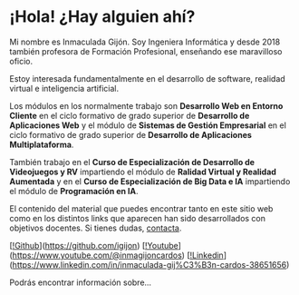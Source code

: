 # ¡Hola! ¿Hay alguien ahí?

Mi nombre es Inmaculada Gijón. Soy Ingeniera Informática y desde 2018 también profesora de Formación Profesional, enseñando ese maravilloso oficio.

Estoy interesada fundamentalmente en el desarrollo de software, realidad virtual e inteligencia artificial.

Los módulos en los normalmente trabajo son **Desarrollo Web en Entorno Cliente** en el ciclo formativo de grado superior de **Desarrollo de Aplicaciones Web** y el módulo de **Sistemas de Gestión Empresarial** en el ciclo formativo de grado superior de **Desarrollo de Aplicaciones Multiplataforma**.

También trabajo en el **Curso de Especialización de Desarrollo de Videojuegos y RV** impartiendo el módulo de **Ralidad Virtual y Realidad Aumentada** y en el **Curso de Especialización de Big Data e IA** impartiendo el módulo de **Programación en IA**.

El contenido del material que puedes encontrar tanto en este sitio web como en los distintos links que aparecen han sido desarrollados con objetivos docentes. Si tienes dudas, [contacta](mailto:iigc28@educastillalamancha.es).

[[!Github](img/rrss/github.webp)](https://github.com/igijon) [[!Youtube](img/rrss/youtube.webp)](https://www.youtube.com/@inmagijoncardos) [[!Linkedin](img/rrss/linkedin.webp)](https://www.linkedin.com/in/inmaculada-gij%C3%B3n-cardos-38651656) 

Podrás encontrar información sobre...

```{tableofcontents}
```